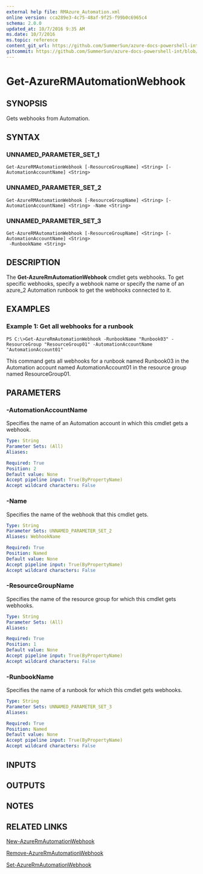 ```yaml
---
external help file: RMAzure_Automation.xml
online version: cca289e3-4c75-48af-9f25-f99b0c6965c4
schema: 2.0.0
updated_at: 10/7/2016 9:35 AM
ms.date: 10/7/2016
ms.topic: reference
content_git_url: https://github.com/SummerSun/azure-docs-powershell-int/blob/master/azureps-cmdlets-docs/Resource%20Manager/v1.0/AzureRM.Automation/Get-AzureRMAutomationWebhook.md
gitcommit: https://github.com/SummerSun/azure-docs-powershell-int/blob/3c5913303624ba7a7970d6758aac68ea04359cee/azureps-cmdlets-docs/Resource%20Manager/v1.0/AzureRM.Automation/Get-AzureRMAutomationWebhook.md
---
```


# Get-AzureRMAutomationWebhook
## SYNOPSIS
Gets webhooks from Automation.

## SYNTAX

### UNNAMED_PARAMETER_SET_1
```
Get-AzureRMAutomationWebhook [-ResourceGroupName] <String> [-AutomationAccountName] <String>
```

### UNNAMED_PARAMETER_SET_2
```
Get-AzureRMAutomationWebhook [-ResourceGroupName] <String> [-AutomationAccountName] <String> -Name <String>
```

### UNNAMED_PARAMETER_SET_3
```
Get-AzureRMAutomationWebhook [-ResourceGroupName] <String> [-AutomationAccountName] <String>
 -RunbookName <String>
```

## DESCRIPTION
The **Get-AzureRmAutomationWebhook** cmdlet gets webhooks.
To get specific webhooks, specify a webhook name or specify the name of an azure_2 Automation runbook to get the webhooks connected to it.

## EXAMPLES

### Example 1: Get all webhooks for a runbook
```
PS C:\>Get-AzureRmAutomationWebhook -RunbookName "Runbook03" -ResourceGroup "ResourceGroup01" -AutomationAccountName "AutomationAccount01"
```

This command gets all webhooks for a runbook named Runbook03 in the Automation account named AutomationAccount01 in the resource group named ResourceGroup01.

## PARAMETERS

### -AutomationAccountName
Specifies the name of an Automation account in which this cmdlet gets a webhook.

```yaml
Type: String
Parameter Sets: (All)
Aliases: 

Required: True
Position: 2
Default value: None
Accept pipeline input: True(ByPropertyName)
Accept wildcard characters: False
```

### -Name
Specifies the name of the webhook that this cmdlet gets.

```yaml
Type: String
Parameter Sets: UNNAMED_PARAMETER_SET_2
Aliases: WebhookName

Required: True
Position: Named
Default value: None
Accept pipeline input: True(ByPropertyName)
Accept wildcard characters: False
```

### -ResourceGroupName
Specifies the name of the resource group for which this cmdlet gets webhooks.

```yaml
Type: String
Parameter Sets: (All)
Aliases: 

Required: True
Position: 1
Default value: None
Accept pipeline input: True(ByPropertyName)
Accept wildcard characters: False
```

### -RunbookName
Specifies the name of a runbook for which this cmdlet gets webhooks.

```yaml
Type: String
Parameter Sets: UNNAMED_PARAMETER_SET_3
Aliases: 

Required: True
Position: Named
Default value: None
Accept pipeline input: True(ByPropertyName)
Accept wildcard characters: False
```

## INPUTS

## OUTPUTS

## NOTES

## RELATED LINKS

[New-AzureRmAutomationWebhook](cca289e3-4c75-48af-9f25-f99b0c6965c4)

[Remove-AzureRmAutomationWebhook](8dadbd54-8df1-4b9e-b853-97893e3ad73a)

[Set-AzureRmAutomationWebhook](b2f5cd9e-5886-4ccc-89ea-9e66e5c67818)

